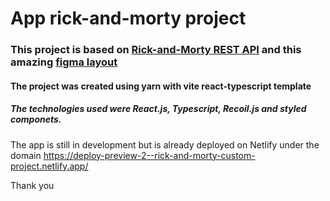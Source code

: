 # App rick-and-morty project

### This project is based on [Rick-and-Morty REST API](https://rickandmortyapi.com/) and this amazing [figma layout](https://www.figma.com/file/cYJvmWGM32sJHU6anepUEj/Rick-and-Morty-(web-responsive)-(Community)?node-id=106-624&t=DI3UQNwKEn7rGnec-0) 

#### The project was created using yarn with vite react-typescript template

##### The technologies used were React.js, Typescript, Recoil.js and styled componets.

The app is still in development but is already deployed on Netlify under the domain https://deploy-preview-2--rick-and-morty-custom-project.netlify.app/

Thank you
